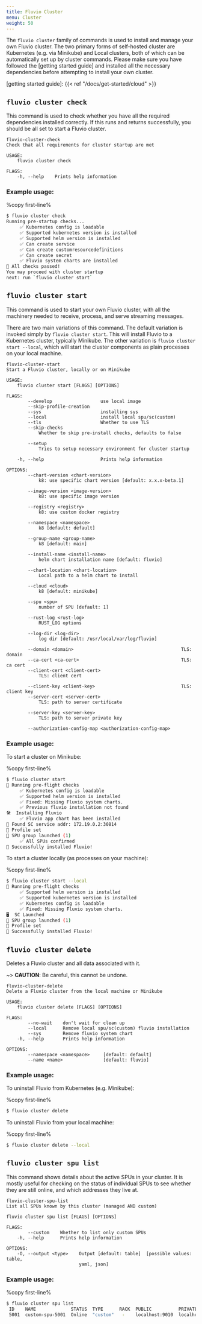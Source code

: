 ```yaml
---
title: Fluvio Cluster
menu: Cluster
weight: 50
---
```


The `fluvio cluster` family of commands is used to install and manage your own
Fluvio cluster. The two primary forms of self-hosted cluster are Kubernetes
(e.g. via Minikube) and Local clusters, both of which can be automatically set up
by cluster commands. Please make sure you have followed the
[getting started guide] and installed all the necessary dependencies before
attempting to install your own cluster.

[getting started guide]: {{< ref "/docs/get-started/cloud" >}}

## `fluvio cluster check`

This command is used to check whether you have all the required dependencies
installed correctly. If this runs and returns successfully, you should be all
set to start a Fluvio cluster.

```
fluvio-cluster-check
Check that all requirements for cluster startup are met

USAGE:
    fluvio cluster check

FLAGS:
    -h, --help    Prints help information
```

### Example usage:

%copy first-line%
```bash
$ fluvio cluster check
Running pre-startup checks...
     ✅ Kubernetes config is loadable
     ✅ Supported kubernetes version is installed
     ✅ Supported helm version is installed
     ✅ Can create service
     ✅ Can create customresourcedefinitions
     ✅ Can create secret
     ✅ Fluvio system charts are installed
🎉 All checks passed!
You may proceed with cluster startup
next: run `fluvio cluster start`
```

## `fluvio cluster start`

This command is used to start your own Fluvio cluster, with all the
machinery needed to receive, process, and serve streaming messages.

There are two main variations of this command. The default variation
is invoked simply by `fluvio cluster start`. This will install Fluvio
to a Kubernetes cluster, typically Minikube. The other variation is
`fluvio cluster start --local`, which will start the cluster components
as plain processes on your local machine.

```
fluvio-cluster-start
Start a Fluvio cluster, locally or on Minikube

USAGE:
    fluvio cluster start [FLAGS] [OPTIONS]

FLAGS:
        --develop                  use local image
        --skip-profile-creation
        --sys                      installing sys
        --local                    install local spu/sc(custom)
        --tls                      Whether to use TLS
        --skip-checks
            Whether to skip pre-install checks, defaults to false

        --setup
            Tries to setup necessary environment for cluster startup

    -h, --help                     Prints help information

OPTIONS:
        --chart-version <chart-version>
            k8: use specific chart version [default: x.x.x-beta.1]

        --image-version <image-version>
            k8: use specific image version

        --registry <registry>
            k8: use custom docker registry

        --namespace <namespace>
            k8 [default: default]

        --group-name <group-name>
            k8 [default: main]

        --install-name <install-name>
            helm chart installation name [default: fluvio]

        --chart-location <chart-location>
            Local path to a helm chart to install

        --cloud <cloud>
            k8 [default: minikube]

        --spu <spu>
            number of SPU [default: 1]

        --rust-log <rust-log>
            RUST_LOG options

        --log-dir <log-dir>
            log dir [default: /usr/local/var/log/fluvio]
            
        --domain <domain>                                        TLS: domain
        --ca-cert <ca-cert>                                      TLS: ca cert
        --client-cert <client-cert>
            TLS: client cert

        --client-key <client-key>                                TLS: client key
        --server-cert <server-cert>
            TLS: path to server certificate

        --server-key <server-key>
            TLS: path to server private key

        --authorization-config-map <authorization-config-map>
```

### Example usage:

To start a cluster on Minikube:

%copy first-line%
```bash
$ fluvio cluster start
📝 Running pre-flight checks
     ✅ Kubernetes config is loadable
     ✅ Supported helm version is installed
     ✅ Fixed: Missing Fluvio system charts.
     ✅ Previous fluvio installation not found
🛠️  Installing Fluvio
     ✅ Fluvio app chart has been installed
🔎 Found SC service addr: 172.19.0.2:30814
👤 Profile set
🤖 SPU group launched (1)
     ✅ All SPUs confirmed
🎯 Successfully installed Fluvio!
```

To start a cluster locally (as processes on your machine):

%copy first-line%
```bash
$ fluvio cluster start --local
📝 Running pre-flight checks
     ✅ Supported helm version is installed
     ✅ Supported kubernetes version is installed
     ✅ Kubernetes config is loadable
     ✅ Fixed: Missing Fluvio system charts.
🖥️  SC Launched
🤖 SPU group launched (1)
👤 Profile set
🎯 Successfully installed Fluvio!
```

## `fluvio cluster delete`

Deletes a Fluvio cluster and all data associated with it. 

~> **CAUTION**: Be careful, this cannot be undone.

```
fluvio-cluster-delete
Delete a Fluvio cluster from the local machine or Minikube

USAGE:
    fluvio cluster delete [FLAGS] [OPTIONS]

FLAGS:
        --no-wait    don't wait for clean up
        --local      Remove local spu/sc(custom) fluvio installation
        --sys        Remove fluvio system chart
    -h, --help       Prints help information

OPTIONS:
        --namespace <namespace>     [default: default]
        --name <name>               [default: fluvio]
```

### Example usage:

To uninstall Fluvio from Kubernetes (e.g. Minikube):

%copy first-line%
```bash
$ fluvio cluster delete
```

To uninstall Fluvio from your local machine:

%copy first-line%
```bash
$ fluvio cluster delete --local
```

## `fluvio cluster spu list`

This command shows details about the active SPUs in your cluster.
It is mostly useful for checking on the status of individual SPUs
to see whether they are still online, and which addresses they live at.

```
fluvio-cluster-spu-list
List all SPUs known by this cluster (managed AND custom)

fluvio cluster spu list [FLAGS] [OPTIONS]

FLAGS:
        --custom    Whether to list only custom SPUs
    -h, --help      Prints help information

OPTIONS:
    -O, --output <type>    Output [default: table]  [possible values: table,
                           yaml, json]
```

### Example usage:

%copy first-line%
```bash
$ fluvio cluster spu list
 ID    NAME             STATUS  TYPE      RACK  PUBLIC          PRIVATE
 5001  custom-spu-5001  Online  "custom"   -    localhost:9010  localhost:9011
```
